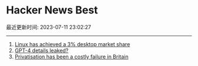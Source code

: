 # Hacker News Best

最近更新时间: 2023-07-11 23:02:27

--- 
1. [Linux has achieved a 3% desktop market share](https://linuxiac.com/linux-hits-3-percent-market-share/) 
2. [GPT-4 details leaked?](https://threadreaderapp.com/thread/1678545170508267522.html) 
3. [Privatisation has been a costly failure in Britain](https://www.economist.com/by-invitation/2023/07/10/mathew-lawrence-on-why-privatisation-has-been-a-costly-failure-in-britain) 
